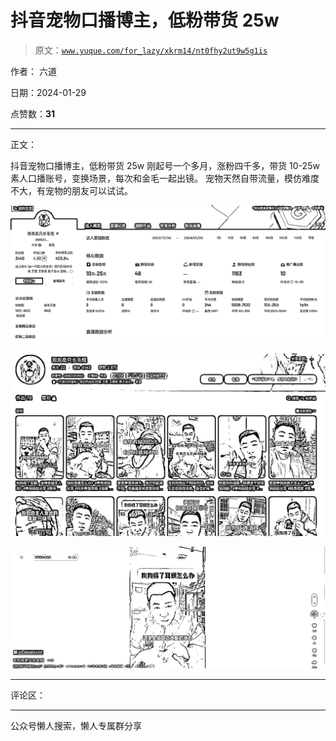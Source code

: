 # 抖音宠物口播博主，低粉带货 25w

> 原文：[`www.yuque.com/for_lazy/xkrm14/nt0fhy2ut9w5g1is`](https://www.yuque.com/for_lazy/xkrm14/nt0fhy2ut9w5g1is)

作者： 六道

日期：2024-01-29

点赞数：**31**

* * *

正文：

抖音宠物口播博主，低粉带货 25w 刚起号一个多月，涨粉四千多，带货 10-25w 素人口播账号，变换场景，每次和金毛一起出镜。
宠物天然自带流量，模仿难度不大，有宠物的朋友可以试试。

![](img/8906c188c900b942e5357a02e801adf7.png)

![](img/9e63129076f1f4117727fe368e80730c.png)

![](img/71a2d94719484d93a0c68f788ad49f4b.png)

* * *

评论区：

* * *

公众号懒人搜索，懒人专属群分享
